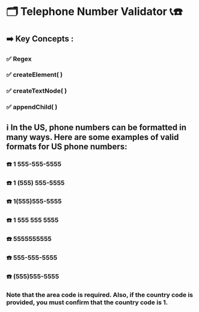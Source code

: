 # 🗂️ Telephone Number Validator 📞☎️
## ➡️ Key Concepts :
### ✅ Regex
### ✅ createElement( )
### ✅ createTextNode( )
### ✅ appendChild( )

## ℹ️ In the US, phone numbers can be formatted in many ways. Here are some examples of valid formats for US phone numbers:
### ☎️ 1 555-555-5555
### ☎️ 1 (555) 555-5555
### ☎️ 1(555)555-5555
### ☎️ 1 555 555 5555
### ☎️ 5555555555
### ☎️ 555-555-5555
### ☎️ (555)555-5555
### Note that the area code is required. Also, if the country code is provided, you must confirm that the country code is 1.
